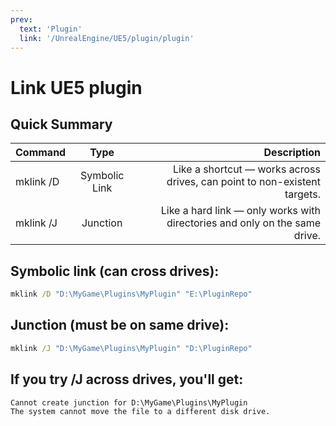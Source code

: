```yaml
---
prev:
  text: 'Plugin'
  link: '/UnrealEngine/UE5/plugin/plugin'
---
```

# Link UE5 plugin

## Quick Summary
| Command	| Type	       | Description                                                                | 
| --------- | :----------: | -------------------------------------------------------------------------: |
|mklink /D	|Symbolic Link | Like a shortcut — works across drives, can point to non-existent targets.  |
|mklink /J	|Junction	   | Like a hard link — only works with directories and only on the same drive. |


## Symbolic link (can cross drives):
```cmd
mklink /D "D:\MyGame\Plugins\MyPlugin" "E:\PluginRepo"
```

## Junction (must be on same drive):
```cmd
mklink /J "D:\MyGame\Plugins\MyPlugin" "D:\PluginRepo"
```

## If you try /J across drives, you'll get:
```cmd
Cannot create junction for D:\MyGame\Plugins\MyPlugin
The system cannot move the file to a different disk drive.
```